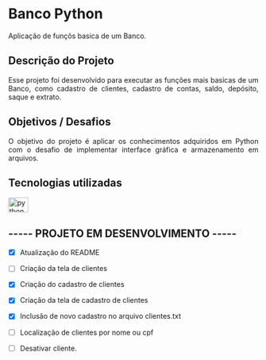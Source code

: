 # Banco Python 

Aplicação de funçõs basica de um Banco.

## Descrição do Projeto

<p align="justify">Esse projeto foi desenvolvido para executar as funções mais basicas de um Banco, como cadastro de clientes, cadastro de contas, saldo, depósito, saque e extrato.</p>

## Objetivos / Desafios

<p align="justify">O objetivo do projeto é aplicar os conhecimentos adquiridos em Python com o desafio de implementar interface gráfica e armazenamento em arquivos.</p>

## Tecnologias utilizadas

<div style="display: inline_block">
    
   <img align="center" alt="python" height="30" width="40" src="https://cdn.jsdelivr.net/gh/devicons/devicon/icons/python/python-original-wordmark.svg"/>
           
</div>

## ----- PROJETO EM DESENVOLVIMENTO -----

- [x] Atualização do README
- [ ] Criação da tela de clientes
- [x] Criação do cadastro de clientes
- [x] Criação da tela de cadastro de clientes
- [x] Inclusão de novo cadastro no arquivo clientes.txt
- [ ] Localização de clientes por nome ou cpf
- [ ] Desativar cliente.


 